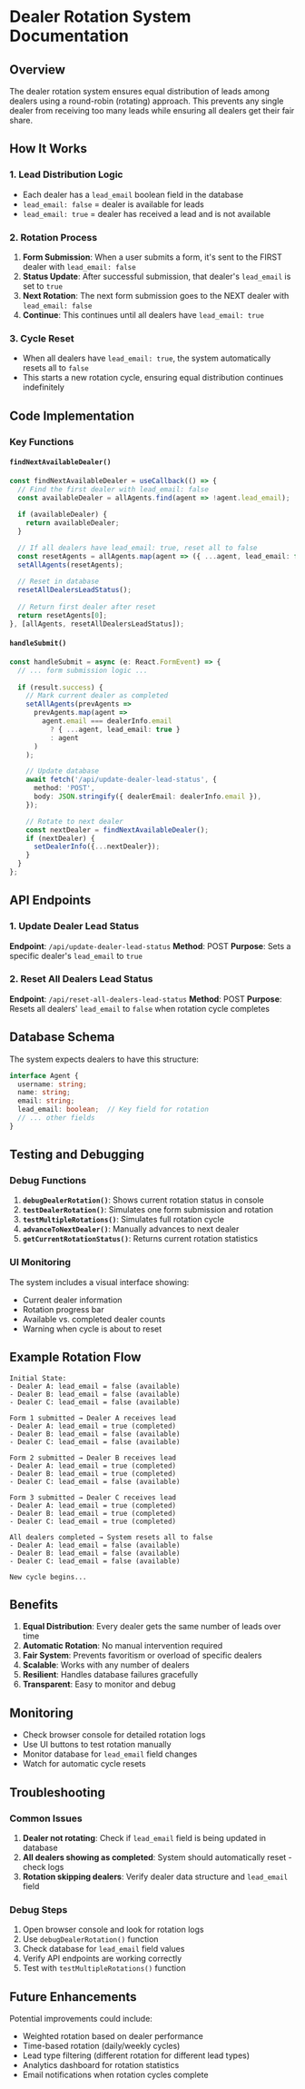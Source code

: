 # Dealer Rotation System Documentation

## Overview
The dealer rotation system ensures equal distribution of leads among dealers using a round-robin (rotating) approach. This prevents any single dealer from receiving too many leads while ensuring all dealers get their fair share.

## How It Works

### 1. Lead Distribution Logic
- Each dealer has a `lead_email` boolean field in the database
- `lead_email: false` = dealer is available for leads
- `lead_email: true` = dealer has received a lead and is not available

### 2. Rotation Process
1. **Form Submission**: When a user submits a form, it's sent to the FIRST dealer with `lead_email: false`
2. **Status Update**: After successful submission, that dealer's `lead_email` is set to `true`
3. **Next Rotation**: The next form submission goes to the NEXT dealer with `lead_email: false`
4. **Continue**: This continues until all dealers have `lead_email: true`

### 3. Cycle Reset
- When all dealers have `lead_email: true`, the system automatically resets all to `false`
- This starts a new rotation cycle, ensuring equal distribution continues indefinitely

## Code Implementation

### Key Functions

#### `findNextAvailableDealer()`
```typescript
const findNextAvailableDealer = useCallback(() => {
  // Find the first dealer with lead_email: false
  const availableDealer = allAgents.find(agent => !agent.lead_email);
  
  if (availableDealer) {
    return availableDealer;
  }

  // If all dealers have lead_email: true, reset all to false
  const resetAgents = allAgents.map(agent => ({ ...agent, lead_email: false }));
  setAllAgents(resetAgents);
  
  // Reset in database
  resetAllDealersLeadStatus();
  
  // Return first dealer after reset
  return resetAgents[0];
}, [allAgents, resetAllDealersLeadStatus]);
```

#### `handleSubmit()`
```typescript
const handleSubmit = async (e: React.FormEvent) => {
  // ... form submission logic ...
  
  if (result.success) {
    // Mark current dealer as completed
    setAllAgents(prevAgents => 
      prevAgents.map(agent => 
        agent.email === dealerInfo.email 
          ? { ...agent, lead_email: true }
          : agent
      )
    );

    // Update database
    await fetch('/api/update-dealer-lead-status', {
      method: 'POST',
      body: JSON.stringify({ dealerEmail: dealerInfo.email }),
    });

    // Rotate to next dealer
    const nextDealer = findNextAvailableDealer();
    if (nextDealer) {
      setDealerInfo({...nextDealer});
    }
  }
};
```

## API Endpoints

### 1. Update Dealer Lead Status
**Endpoint**: `/api/update-dealer-lead-status`
**Method**: POST
**Purpose**: Sets a specific dealer's `lead_email` to `true`

### 2. Reset All Dealers Lead Status
**Endpoint**: `/api/reset-all-dealers-lead-status`
**Method**: POST
**Purpose**: Resets all dealers' `lead_email` to `false` when rotation cycle completes

## Database Schema

The system expects dealers to have this structure:
```typescript
interface Agent {
  username: string;
  name: string;
  email: string;
  lead_email: boolean;  // Key field for rotation
  // ... other fields
}
```

## Testing and Debugging

### Debug Functions

1. **`debugDealerRotation()`**: Shows current rotation status in console
2. **`testDealerRotation()`**: Simulates one form submission and rotation
3. **`testMultipleRotations()`**: Simulates full rotation cycle
4. **`advanceToNextDealer()`**: Manually advances to next dealer
5. **`getCurrentRotationStatus()`**: Returns current rotation statistics

### UI Monitoring
The system includes a visual interface showing:
- Current dealer information
- Rotation progress bar
- Available vs. completed dealer counts
- Warning when cycle is about to reset

## Example Rotation Flow

```
Initial State:
- Dealer A: lead_email = false (available)
- Dealer B: lead_email = false (available)  
- Dealer C: lead_email = false (available)

Form 1 submitted → Dealer A receives lead
- Dealer A: lead_email = true (completed)
- Dealer B: lead_email = false (available)
- Dealer C: lead_email = false (available)

Form 2 submitted → Dealer B receives lead
- Dealer A: lead_email = true (completed)
- Dealer B: lead_email = true (completed)
- Dealer C: lead_email = false (available)

Form 3 submitted → Dealer C receives lead
- Dealer A: lead_email = true (completed)
- Dealer B: lead_email = true (completed)
- Dealer C: lead_email = true (completed)

All dealers completed → System resets all to false
- Dealer A: lead_email = false (available)
- Dealer B: lead_email = false (available)
- Dealer C: lead_email = false (available)

New cycle begins...
```

## Benefits

1. **Equal Distribution**: Every dealer gets the same number of leads over time
2. **Automatic Rotation**: No manual intervention required
3. **Fair System**: Prevents favoritism or overload of specific dealers
4. **Scalable**: Works with any number of dealers
5. **Resilient**: Handles database failures gracefully
6. **Transparent**: Easy to monitor and debug

## Monitoring

- Check browser console for detailed rotation logs
- Use UI buttons to test rotation manually
- Monitor database for `lead_email` field changes
- Watch for automatic cycle resets

## Troubleshooting

### Common Issues

1. **Dealer not rotating**: Check if `lead_email` field is being updated in database
2. **All dealers showing as completed**: System should automatically reset - check logs
3. **Rotation skipping dealers**: Verify dealer data structure and `lead_email` field

### Debug Steps

1. Open browser console and look for rotation logs
2. Use `debugDealerRotation()` function
3. Check database for `lead_email` field values
4. Verify API endpoints are working correctly
5. Test with `testMultipleRotations()` function

## Future Enhancements

Potential improvements could include:
- Weighted rotation based on dealer performance
- Time-based rotation (daily/weekly cycles)
- Lead type filtering (different rotation for different lead types)
- Analytics dashboard for rotation statistics
- Email notifications when rotation cycles complete 